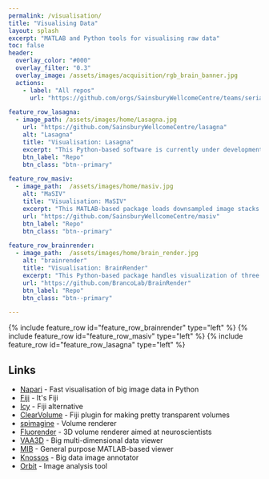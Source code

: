 ```yaml
---
permalink: /visualisation/
title: "Visualising Data"
layout: splash
excerpt: "MATLAB and Python tools for visualising raw data"
toc: false
header:
  overlay_color: "#000"
  overlay_filter: "0.3"
  overlay_image: /assets/images/acquisition/rgb_brain_banner.jpg
  actions:
    - label: "All repos"
      url: "https://github.com/orgs/SainsburyWellcomeCentre/teams/serial2p/repositories"

feature_row_lasagna:
  - image_path: /assets/images/home/Lasagna.jpg
    url: "https://github.com/SainsburyWellcomeCentre/lasagna"
    alt: "Lasagna"
    title: "Visualisation: Lasagna"
    excerpt: "This Python-based software is currently under development. It provides three linked orthogonal 2-D views for fast visualisation of downsampled image stacks. Allows overlays of multiple brains, multiple channels, traced neurites, or soma locations. Includes viewer for Allen Atlas. Extendable via plugins."
    btn_label: "Repo"
    btn_class: "btn--primary"

feature_row_masiv:
  - image_path:  /assets/images/home/masiv.jpg
    alt: "MaSIV"
    title: "Visualisation: MaSIV"
    excerpt: "This MATLAB-based package loads downsampled image stacks but presents the user with full-res data as they zoom in. MaSIV is stable but can only display a single channel at once. Extendable via plugins."
    url: "https://github.com/SainsburyWellcomeCentre/masiv"
    btn_label: "Repo"
    btn_class: "btn--primary"

feature_row_brainrender:
  - image_path:  /assets/images/home/brain_render.jpg
    alt: "brainrender"
    title: "Visualisation: BrainRender"
    excerpt: "This Python-based package handles visualization of three dimensional neuroanatomical from publicly available datasets (e.g. Allen Brain atlas) and from user generated experimental data. The goal of brainrender is to faciliate the exploration and communication of neuroanatomical data by providing a user-friendly platform to create 3D renderings."
    url: "https://github.com/BrancoLab/BrainRender"
    btn_label: "Repo"
    btn_class: "btn--primary"

---
```


{% include feature_row id="feature_row_brainrender" type="left" %}
{% include feature_row id="feature_row_masiv"   type="left" %}
{% include feature_row id="feature_row_lasagna" type="left" %}


## Links
- [Napari](https://github.com/napari/napari-tutorials/blob/master/gallery/gallery.md) - Fast visualisation of big image data in Python
- [Fiji](https://fiji.sc/) - It's Fiji
- [Icy](http://icy.bioimageanalysis.org/) - Fiji alternative
- [ClearVolume](https://imagej.net/ClearVolume) - Fiji plugin for making pretty transparent volumes
- [spimagine](https://github.com/maweigert/spimagine) - Volume renderer
- [Fluorender](http://www.sci.utah.edu/software/fluorender.html) - 3D volume renderer aimed at neuroscientists
- [VAA3D](http://home.penglab.com/proj/vaa3d/home/index.html) - Big multi-dimensional data viewer 
- [MIB](http://mib.helsinki.fi/index.html) - General purpose MATLAB-based viewer
- [Knossos](https://knossos.app/) - Big data image annotator
- [Orbit](http://www.orbit.bio/) - Image analysis tool
